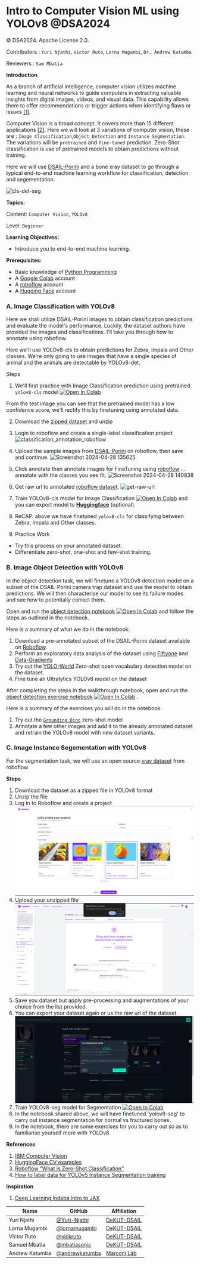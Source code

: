 # Intro to Computer Vision ML using YOLOv8 @DSA2024

© DSA2024. Apache License 2.0.

Contributors : `Yuri Njathi`, `Victor Ruto`, `Lorna Mugambi`, `Dr. Andrew Katumba`

Reviewers : `Sam Mbatia`

**Introduction**

As a branch of artificial intelligence, computer vision utilizes machine learning and neural networks to guide computers in extracting valuable insights from digital images, videos, and visual data. This capability allows them to offer recommendations or trigger actions when identifying flaws or issues [[1]](https://www.ibm.com/topics/computer-vision).

Computer Vision is a broad concept. It covers more than 15 different applications [[2]](https://huggingface.co/datasets). Here we will look at 3 variations of computer vision, these are : `Image Classification`,`Object Detection` and `Instance Segmentation`. The variations will be `pretrained` and `fine-tuned` prediction. Zero-Shot classification is use of pretrained models to obtain predictions without training.

Here we will use [DSAIL-Porini](https://data.mendeley.com/datasets/6mhrhn7rxc/6) and a bone xray dataset to go through a typical end-to-end machine learning workflow for classification, detection and segementation.


![cls-det-seg](https://github.com/Marconi-Lab/dsa_2024/assets/54037190/2692c40b-591e-4a77-b700-04d51e055b71)

**Topics:**

Content: `Computer Vision`, `YOLOv8`

Level: `Beginner`

**Learning Objectives:**
- Introduce you to end-to-end machine learning.

**Prerequisites:**
- Basic knowledge of [Python Programming](https://ocw.mit.edu/courses/6-0001-introduction-to-computer-science-and-programming-in-python-fall-2016/)
- A [Google Colab](https://colab.research.google.com/) account
- A [roboflow](https://app.roboflow.com/login) account
- A [Hugging Face](https://huggingface.co/join)  account


<!-- #region -->
### A. Image Classification with YOLOv8

Here we shall utilize DSAIL-Porini images to obtain classification predictions and evaluate the model's performance. Luckily, the dataset authors have provided the images and classifications. I'll take you through how to annotate using roboflow.


Here we'll use YOLOv8-cls to obtain predictions for Zebra, Impala and Other classes. We're only going to use images that have a single species of animal and the animals are detectable by YOLOv8-det.

Steps
1. We'll first practice with Image Classification prediction using pretrained `yolov8-cls` model <a target="_blank" href="https://colab.research.google.com/github/Marconi-Lab/dsa_2024/blob/main/dsa2024_yolov8_classification_zero_shot.ipynb"><img src="https://colab.research.google.com/assets/colab-badge.svg" alt="Open In Colab"/></a>

From the test image you can see that the pretrained model has a low confidence score, we'll rectify this by finetuning using annotated data.

2. Download the [zipped dataset](https://github.com/Marconi-Lab/dsa_2024/blob/main/images-cls.zip) and unzip

3. Login to roboflow and create a single-label classification project
![classification_annotation_roboflow](https://github.com/Marconi-Lab/dsa_2024/assets/54037190/0732fdf1-07d1-453d-a9d7-5beb9367321b)

4. Upload the sample images from [DSAIL-Porini](https://data.mendeley.com/datasets/6mhrhn7rxc/6) on roboflow, then save and continue.
![Screenshot 2024-04-28 135625](https://github.com/Marconi-Lab/dsa_2024/assets/54037190/2f1ff7d7-304b-486e-9dd4-11a9b288bd67)

6. Click annotate then annotate images for FineTuning using [roboflow](https://app.roboflow.com/) ... annotate with the classes you see fit. 
![Screenshot 2024-04-28 140838](https://github.com/Marconi-Lab/dsa_2024/assets/54037190/8423ffd0-a378-47c1-907d-c0b6837daea3)

7. Get raw url to annotated [roboflow dataset](https://app.roboflow.com/ds/U8eETZqOAo?key=9AAIElFVFm).
![get-raw-url](https://github.com/Marconi-Lab/dsa_2024/assets/54037190/60868580-6756-4798-91c1-c21ecb9c157f)

8. Train YOLOv8-cls model for Image Classification <a target="_blank" href="https://colab.research.google.com/github/Marconi-Lab/dsa_2024/blob/main/dsa2024-yolov8-classification-training.ipynb">
  <img src="https://colab.research.google.com/assets/colab-badge.svg" alt="Open In Colab"/></a> and you can export model to [**Huggingface**](https://huggingface.co/) (optional). 
9. ReCAP: above we have finetuned `yolov8-cls` for classifying between Zebra, Impala and Other classes.
10. Practice Work
   - Try this process on your annotated dataset.
   - Differentiate zero-shot, one-shot and few-shot training.

<!-- #endregion -->

### B. Image Object Detection with YOLOv8
In the object detection task, we will finetune a YOLOv8 detection model on a subset of the DSAIL-Porini camera trap dataset and use the model to obtain predictions. We will then characterise our model to see its failure modes and see how to potentially correct them.

Open and run the [object detection notebook](https://github.com/Marconi-Lab/dsa_2024/blob/main/dsa2024_yolov8_detection.ipynb) <a target="_blank" href="https://colab.research.google.com/github/Marconi-Lab/dsa_2024/blob/main/dsa2024_yolov8_detection.ipynb"><img src="https://colab.research.google.com/assets/colab-badge.svg" alt="Open In Colab"/></a> and follow the steps as outlined in the notebook. 

Here is a summary of what we do in the notebook:

1) Download a pre-annotated subset of the DSAIL-Porini dataset available on [Roboflow](https://universe.roboflow.com/mltowardsobb/dsail-porini-detection-v2).
2) Perform an exploratory data analysis of the dataset using [Fiftyone](https://docs.voxel51.com/) and [Data-Gradients](https://github.com/Deci-AI/data-gradients/)
3) Try out the [YOLO-World](https://docs.ultralytics.com/models/yolo-world/) Zero-shot open vocabulary detection model on the dataset.
4) Fine tune an Ultralytics YOLOv8 model on the dataset

After completing the steps in the walkthrough notebook, open and run the [object detection exercise notebook](https://github.com/Marconi-Lab/dsa_2024/blob/main/dsa2024_yolov8_detection_exercises.ipynb) <a target="_blank" href="https://colab.research.google.com/github/Marconi-Lab/dsa_2024/blob/main/dsa2024_yolov8_detection_exercises.ipynb"><img src="https://colab.research.google.com/assets/colab-badge.svg" alt="Open In Colab"/></a> .

Here is a summary of the exercises you will do in the notebook:
1) Try out the [`Grounding Dino`](https://github.com/IDEA-Research/GroundingDINO) zero-shot model
2) Annotate a few other images and add it to the already annotated dataset and retrain the YOLOv8 model with new dataset variants. 

   
### C. Image Instance Segementation with YOLOv8

For the segmentation task, we will use an open source [xray dataset](https://universe.roboflow.com/bonefrac/seg-2-full/dataset/10) from roboflow.

**Steps**

1. Download the dataset as a zipped file in YOLOv8 format 
2. Unzip the file
3. Log in to Roboflow and create a project ![](https://github.com/Marconi-Lab/dsa_2024/blob/main/assets/Screenshot%20(1).png)
4. Upload your unzipped file ![](https://github.com/Marconi-Lab/dsa_2024/blob/main/assets/Screenshot%20(3).png)
5. Save you dataset but apply pre-processing and augmentations of your choice from the list provided.
6. You can export your dataset again or us the raw url of the dataset. ![](https://github.com/Marconi-Lab/dsa_2024/blob/main/assets/Screenshot%20(5).png)
7. Train YOLOv8-seg model for Segmentation  <a target="_blank" href="https://colab.research.google.com/github/Marconi-Lab/dsa_2024/blob/main/dsa2024_yolov8_segmentation.ipynb">
  <img src="https://colab.research.google.com/assets/colab-badge.svg" alt="Open In Colab"/></a>
8. In the notebook shared above, we will have finetuned 'yolov8-seg' to carry out instance segmentation for normal vs fractured bones.
9. In the notebook, there are some exercises for you to carry out so as to familiarise yourself more with YOLOv8.


**References**

1. [IBM Computer Vision](https://www.ibm.com/topics/computer-vision)
2. [HuggingFace CV examples](https://huggingface.co/datasets)
3. [Roboflow "What is Zero-Shot Classification"](https://blog.roboflow.com/what-is-zero-shot-classification/#:~:text=Zero%2Dshot%20classification%20models%20are,CLIP)
4. [How to label data for YOLOv5 Instance Segmentation training](https://roboflow.com/how-to-label/yolov5-segmentation)

**Inspiration**

1. [Deep Learning Indaba intro to JAX](https://github.com/deep-learning-indaba/indaba-pracs-2022/blob/main/practicals/Introduction_to_ML_using_JAX.ipynb)


| Name           | GitHub                                            | Affiliation              |
|----------------|---------------------------------------------------|--------------------------|
| Yuri Njathi    | [@Yuri-Njathi](https://github.com/Yuri-Njathi)    | [DeKUT-DSAIL](https://dekut-dsail.github.io)    |
| Lorna Mugambi  | [@lornamugambi](https://github.com/lornamugambi)  | [DeKUT-DSAIL](https://dekut-dsail.github.io)    |
| Victor Ruto    | [@vickruto](https://github.com/vickruto)          | [DeKUT-DSAIL](https://dekut-dsail.github.io)    |
| Samuel Mbatia  | [@mbatiasonic](https://github.com/mbatiasonic)    | [DeKUT-DSAIL](https://dekut-dsail.github.io)    |
| Andrew Katumba | [@andrewkatumba](https://github.com/andrewkatumba)| [Marconi Lab](https://marconilab.org/)          |
